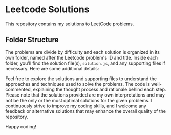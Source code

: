 # Leetcode Solutions
This repository contains my solutions to LeetCode problems.

## Folder Structure
The problems are divide by difficulty and each solution is organized in its own folder, named after the Leetcode problem's ID and title.
Inside each folder, you'll find the solution file(s), `solution.js`, and any supporting files if necessary. Here are some additional details:

Feel free to explore the solutions and supporting files to understand the approaches and techniques used to solve the problems. The code is well-commented, explaining the thought process and rationale behind each step. Please note that the solutions provided are my own interpretations and may not be the only or the most optimal solutions for the given problems. I continuously strive to improve my coding skills, and I welcome any feedback or alternative solutions that may enhance the overall quality of the repository.

Happy coding!
